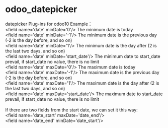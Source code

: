 # odoo_datepicker
datepicker Plug-ins for odoo10
Example：<br/>
                &lt;field name='date' minDate='0'/> The minimum date is today<br/>
                &lt;field name='date' minDate='-1'/> The minimum date is the previous day (-2 is the day before, and so on)<br/>
                &lt;field name='date' minDate='1'/> The minimum date is the day after (2 is the last two days, and so on)<br/>
                &lt;field name='date' minDate='start_date'/> The minimum date to start_date prevail, if start_date no value, there is no limit<br/>
                &lt;field name='date' maxDate='0'/> The maximum date is today<br/>
                &lt;field name='date' maxDate='-1'/> The maximum date is the previous day (-2 is the day before, and so on)<br/>
                &lt;field name='date' maxDate='1'/> The maximum date is the day after (2 is the last two days, and so on)<br/>
                &lt;field name='date' maxDate='start_date'/> The maximum date to start_date prevail, if start_date no value, there is no limit<br/>
                <br/>
                If there are two fields from the start date, we can set it this way:<br/>
                &lt;field name='date_start' maxDate='date_end'/><br/>
                &lt;field name='date_end' minDate='date_start'/><br/>
